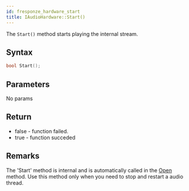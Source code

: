 ```yaml
---
id: fresponze_hardware_start
title: IAudioHardware::Start()
---
```


The `Start()` method starts playing the internal stream.

## Syntax 
```cpp
bool Start();
```

## Parameters
No params

## Return
* false - function failed.
* true - function succeded

## Remarks
The 'Start' method is internal and is automatically called in the [Open](fresponze_hardware_open_default) method. Use this method only when you need to stop and restart a audio thread.
